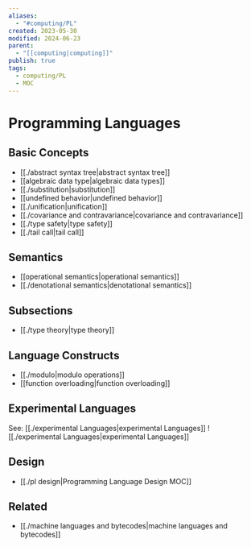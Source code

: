 ```yaml
---
aliases:
  - "#computing/PL"
created: 2023-05-30
modified: 2024-06-23
parent:
  - "[[computing|computing]]"
publish: true
tags:
  - computing/PL
  - MOC
---
```


# Programming Languages
## Basic Concepts
- [[./abstract syntax tree|abstract syntax tree]]
- [[algebraic data type|algebraic data types]]
- [[./substitution|substitution]]
- [[undefined behavior|undefined behavior]]
- [[./unification|unification]]
- [[./covariance and contravariance|covariance and contravariance]]
- [[./type safety|type safety]]
- [[./tail call|tail call]]

## Semantics
- [[operational semantics|operational semantics]]
- [[./denotational semantics|denotational semantics]]

## Subsections
- [[./type theory|type theory]]

## Language Constructs
- [[./modulo|modulo operations]]
- [[function overloading|function overloading]]

## Experimental Languages
See: [[./experimental Languages|experimental Languages]]
![[./experimental Languages|experimental Languages]]

## Design
- [[./pl design|Programming Language Design MOC]]

## Related
- [[./machine languages and bytecodes|machine languages and bytecodes]]